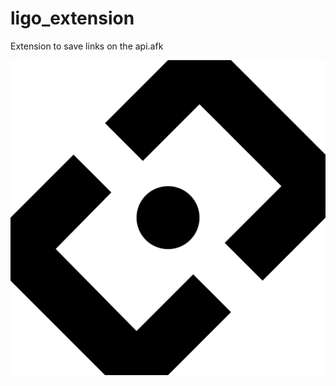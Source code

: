 # ligo_extension
Extension to save links on the api.afk

<p align="center">
  <img src="https://github.com/Arlefreak/ligo_extension/blob/master/src/img/512icon_dark.png" alt="Logo"/>
</p>
